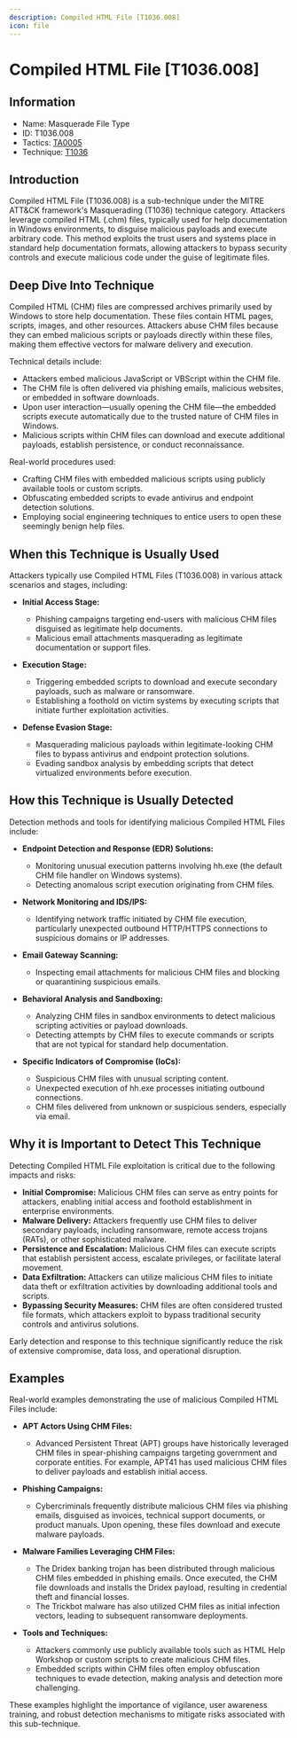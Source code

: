 ```yaml
---
description: Compiled HTML File [T1036.008]
icon: file
---
```


# Compiled HTML File [T1036.008]

## Information

- Name: Masquerade File Type
- ID: T1036.008
- Tactics: [TA0005](../TA0005/TA0005.md)
- Technique: [T1036](./T1036.md)

## Introduction

Compiled HTML File (T1036.008) is a sub-technique under the MITRE ATT&CK framework's Masquerading (T1036) technique category. Attackers leverage compiled HTML (.chm) files, typically used for help documentation in Windows environments, to disguise malicious payloads and execute arbitrary code. This method exploits the trust users and systems place in standard help documentation formats, allowing attackers to bypass security controls and execute malicious code under the guise of legitimate files.

## Deep Dive Into Technique

Compiled HTML (CHM) files are compressed archives primarily used by Windows to store help documentation. These files contain HTML pages, scripts, images, and other resources. Attackers abuse CHM files because they can embed malicious scripts or payloads directly within these files, making them effective vectors for malware delivery and execution.

Technical details include:

- Attackers embed malicious JavaScript or VBScript within the CHM file.
- The CHM file is often delivered via phishing emails, malicious websites, or embedded in software downloads.
- Upon user interaction—usually opening the CHM file—the embedded scripts execute automatically due to the trusted nature of CHM files in Windows.
- Malicious scripts within CHM files can download and execute additional payloads, establish persistence, or conduct reconnaissance.

Real-world procedures used:

- Crafting CHM files with embedded malicious scripts using publicly available tools or custom scripts.
- Obfuscating embedded scripts to evade antivirus and endpoint detection solutions.
- Employing social engineering techniques to entice users to open these seemingly benign help files.

## When this Technique is Usually Used

Attackers typically use Compiled HTML Files (T1036.008) in various attack scenarios and stages, including:

- **Initial Access Stage:**

  - Phishing campaigns targeting end-users with malicious CHM files disguised as legitimate help documents.
  - Malicious email attachments masquerading as legitimate documentation or support files.

- **Execution Stage:**

  - Triggering embedded scripts to download and execute secondary payloads, such as malware or ransomware.
  - Establishing a foothold on victim systems by executing scripts that initiate further exploitation activities.

- **Defense Evasion Stage:**
  - Masquerading malicious payloads within legitimate-looking CHM files to bypass antivirus and endpoint protection solutions.
  - Evading sandbox analysis by embedding scripts that detect virtualized environments before execution.

## How this Technique is Usually Detected

Detection methods and tools for identifying malicious Compiled HTML Files include:

- **Endpoint Detection and Response (EDR) Solutions:**

  - Monitoring unusual execution patterns involving hh.exe (the default CHM file handler on Windows systems).
  - Detecting anomalous script execution originating from CHM files.

- **Network Monitoring and IDS/IPS:**

  - Identifying network traffic initiated by CHM file execution, particularly unexpected outbound HTTP/HTTPS connections to suspicious domains or IP addresses.

- **Email Gateway Scanning:**

  - Inspecting email attachments for malicious CHM files and blocking or quarantining suspicious emails.

- **Behavioral Analysis and Sandboxing:**

  - Analyzing CHM files in sandbox environments to detect malicious scripting activities or payload downloads.
  - Detecting attempts by CHM files to execute commands or scripts that are not typical for standard help documentation.

- **Specific Indicators of Compromise (IoCs):**
  - Suspicious CHM files with unusual scripting content.
  - Unexpected execution of hh.exe processes initiating outbound connections.
  - CHM files delivered from unknown or suspicious senders, especially via email.

## Why it is Important to Detect This Technique

Detecting Compiled HTML File exploitation is critical due to the following impacts and risks:

- **Initial Compromise:** Malicious CHM files can serve as entry points for attackers, enabling initial access and foothold establishment in enterprise environments.
- **Malware Delivery:** Attackers frequently use CHM files to deliver secondary payloads, including ransomware, remote access trojans (RATs), or other sophisticated malware.
- **Persistence and Escalation:** Malicious CHM files can execute scripts that establish persistent access, escalate privileges, or facilitate lateral movement.
- **Data Exfiltration:** Attackers can utilize malicious CHM files to initiate data theft or exfiltration activities by downloading additional tools and scripts.
- **Bypassing Security Measures:** CHM files are often considered trusted file formats, which attackers exploit to bypass traditional security controls and antivirus solutions.

Early detection and response to this technique significantly reduce the risk of extensive compromise, data loss, and operational disruption.

## Examples

Real-world examples demonstrating the use of malicious Compiled HTML Files include:

- **APT Actors Using CHM Files:**

  - Advanced Persistent Threat (APT) groups have historically leveraged CHM files in spear-phishing campaigns targeting government and corporate entities. For example, APT41 has used malicious CHM files to deliver payloads and establish initial access.

- **Phishing Campaigns:**

  - Cybercriminals frequently distribute malicious CHM files via phishing emails, disguised as invoices, technical support documents, or product manuals. Upon opening, these files download and execute malware payloads.

- **Malware Families Leveraging CHM Files:**

  - The Dridex banking trojan has been distributed through malicious CHM files embedded in phishing emails. Once executed, the CHM file downloads and installs the Dridex payload, resulting in credential theft and financial losses.
  - The Trickbot malware has also utilized CHM files as initial infection vectors, leading to subsequent ransomware deployments.

- **Tools and Techniques:**
  - Attackers commonly use publicly available tools such as HTML Help Workshop or custom scripts to create malicious CHM files.
  - Embedded scripts within CHM files often employ obfuscation techniques to evade detection, making analysis and detection more challenging.

These examples highlight the importance of vigilance, user awareness training, and robust detection mechanisms to mitigate risks associated with this sub-technique.
